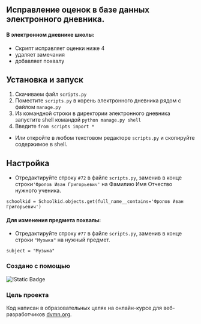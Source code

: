 ## Исправление оценок в базе данных электронного дневника.

#### В электронном дневнике школы:
- Скрипт исправляет оценки ниже 4
- удаляет замечания
- добавляет похвалу

## Установка и запуск

1. Скачиваем файл `scripts.py`
2. Поместите `scripts.py` в корень электронного дневника рядом с файлом `manage.py`
3. Из командной строки в директории электронного дневника запустите shell командой `python manage.py shell`
4. Введите `from scripts import *`
- Или откройте в любом текстовом редакторе `scripts.py` и скопируйте содержимое в shell.

## Настройка

- Отредактируйте строку `#72` в файле `scripts.py`, заменив в конце строки`'Фролов Иван Григорьевич'` на Фамилию Имя Отчество нужного ученика.
````
schoolkid = Schoolkid.objects.get(full_name__contains='Фролов Иван Григорьевич')
````

#### Для изменения предмета похвалы:
- Отредактируйте строку `#77` в файле `scripts.py`, заменив в конце строки `"Музыка"` на нужный предмет.
````
subject = "Музыка"
````


### Создано с помощью 
![!Static Badge](https://img.shields.io/badge/Python-3.12-blue?style=flat-square)

### Цель проекта

Код написан в образовательных целях на онлайн-курсе для веб-разработчиков [dvmn.org](https://dvmn.org/).

